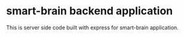# smart-brain backend application

This is server side code built with express for smart-brain application.
